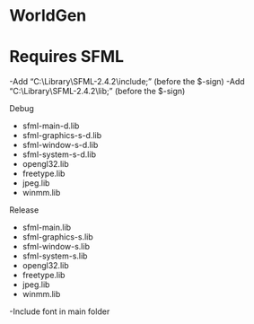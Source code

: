 # WorldGen

Requires SFML
==============
-Add “C:\Library\SFML-2.4.2\include;” (before the $-sign)
-Add “C:\Library\SFML-2.4.2\lib;” (before the $-sign)

Debug
  - sfml-main-d.lib
  - sfml-graphics-s-d.lib
  - sfml-window-s-d.lib
  - sfml-system-s-d.lib
  - opengl32.lib
  - freetype.lib
  - jpeg.lib
  - winmm.lib
  
Release
  - sfml-main.lib
  - sfml-graphics-s.lib
  - sfml-window-s.lib
  - sfml-system-s.lib
  - opengl32.lib
  - freetype.lib
  - jpeg.lib
  - winmm.lib

-Include font in main folder
